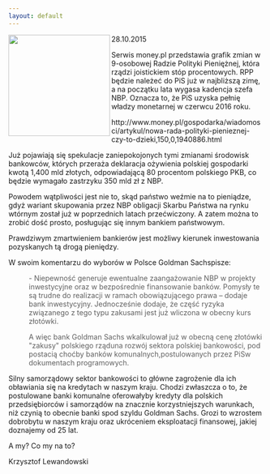 ```yaml
---
layout: default
---
```


<img src="{{site.baseurl}}\articles\pictures\465.nbp.jpg"  align="left" width="200"><!--226-->
<p>28.10.2015</p>

<p>Serwis money.pl przedstawia grafik zmian w 9-osobowej Radzie Polityki Pieniężnej, która rządzi joistickiem stóp procentowych. RPP będzie należeć do PiS już w najbliższą zimę, a na początku lata wygasa kadencja szefa NBP. Oznacza to, że PiS uzyska pełnię władzy monetarnej w czerwcu 2016 roku.</p>

<p>http://www.money.pl/gospodarka/wiadomosci/artykul/nowa-rada-polityki-pienieznej-czy-to-dzieki,150,0,1940886.html</p>

<p>Już pojawiają się spekulacje zaniepokojonych tymi zmianami środowisk bankowców, których przeraża deklaracja ożywienia polskiej gospodarki kwotą 1,400 mld złotych, odpowiadającą 80 procentom polskiego PKB, co będzie wymagało zastrzyku 350 mld zł z NBP.</p>

<p>Powodem wątpliwości jest nie to, skąd państwo weźmie na to pieniądze, gdyż wariant skupowania przez NBP obligacji Skarbu Państwa na rynku wtórnym został już w poprzednich latach przećwiczony. A zatem można to zrobić dość prosto, posługując się innym bankiem państwowym.</p>

<p>Prawdziwym zmartwieniem bankierów jest możliwy kierunek inwestowania pozyskanych tą drogą pieniędzy.</p>

<p>W swoim komentarzu do wyborów w Polsce Goldman Sachspisze:</p>

<blockquote style="margin: 0 0 0 40px; border: none; padding: 0px;"><p>- Niepewność generuje ewentualne zaangażowanie NBP w projekty inwestycyjne oraz w bezpośrednie finansowanie banków. Pomysły te są trudne do realizacji w ramach obowiązującego prawa – dodaje bank inwestycyjny. Jednocześnie dodaje, że część ryzyka związanego z tego typu zakusami jest już wliczona w obecny kurs złotówki.</p><p>A więc bank Goldman Sachs wkalkulował już w obecną cenę złotówki "zakusy" polskiego rząduna rozwój sektora polskiej bankowości, pod postacią choćby banków komunalnych,postulowanych przez PiSw dokumentach programowych.</p></blockquote>


<p>Silny samorządowy sektor bankowości to główne zagrożenie dla ich obławiania się na kredytach w naszym kraju. Chodzi zwłaszcza o to, że postulowane banki komunalne oferowałyby kredyty dla polskich przedsiębiorców i samorządów na znacznie korzystniejszych warunkach, niż czynią to obecnie banki spod szyldu Goldman Sachs. Grozi to wzrostem dobrobytu w naszym kraju oraz ukróceniem eksploatacji finansowej, jakiej doznajemy od 25 lat.</p>

<p>A my? Co my na to?</p><p>Krzysztof Lewandowski</p>
